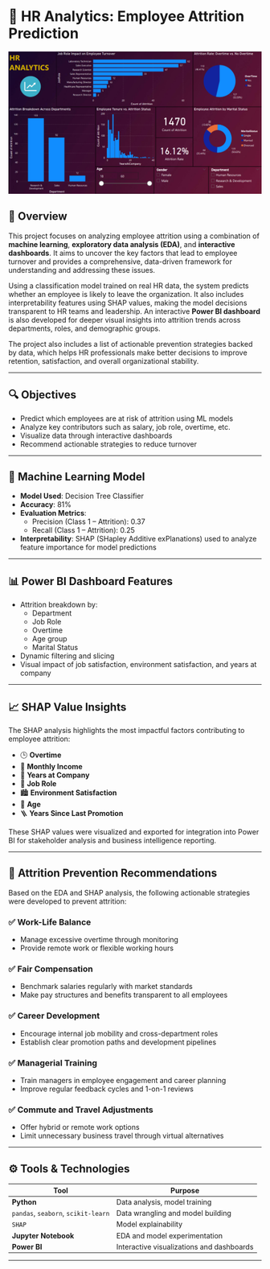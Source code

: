 # 💼 HR Analytics: Employee Attrition Prediction

![HR Attrition Dashboard](attrition_dashboard.png) <!-- Replace with your actual image path -->

## 📌 Overview

This project focuses on analyzing employee attrition using a combination of **machine learning**, **exploratory data analysis (EDA)**, and **interactive dashboards**. It aims to uncover the key factors that lead to employee turnover and provides a comprehensive, data-driven framework for understanding and addressing these issues.

Using a classification model trained on real HR data, the system predicts whether an employee is likely to leave the organization. It also includes interpretability features using SHAP values, making the model decisions transparent to HR teams and leadership. An interactive **Power BI dashboard** is also developed for deeper visual insights into attrition trends across departments, roles, and demographic groups.

The project also includes a list of actionable prevention strategies backed by data, which helps HR professionals make better decisions to improve retention, satisfaction, and overall organizational stability.

---

## 🔍 Objectives

- Predict which employees are at risk of attrition using ML models
- Analyze key contributors such as salary, job role, overtime, etc.
- Visualize data through interactive dashboards
- Recommend actionable strategies to reduce turnover

---

## 🧠 Machine Learning Model

- **Model Used**: Decision Tree Classifier
- **Accuracy**: 81%
- **Evaluation Metrics**:
  - Precision (Class 1 – Attrition): 0.37
  - Recall (Class 1 – Attrition): 0.25
- **Interpretability**: SHAP (SHapley Additive exPlanations) used to analyze feature importance for model predictions

---

## 📊 Power BI Dashboard Features

- Attrition breakdown by:
  - Department
  - Job Role
  - Overtime
  - Age group
  - Marital Status
- Dynamic filtering and slicing
- Visual impact of job satisfaction, environment satisfaction, and years at company

---

## 📈 SHAP Value Insights

The SHAP analysis highlights the most impactful factors contributing to employee attrition:

- 🕒 **Overtime**
- 💸 **Monthly Income**
- 🏢 **Years at Company**
- 💼 **Job Role**
- 🏙️ **Environment Satisfaction**
- 👤 **Age**
- 🪜 **Years Since Last Promotion**

These SHAP values were visualized and exported for integration into Power BI for stakeholder analysis and business intelligence reporting.

---

## 📘 Attrition Prevention Recommendations

Based on the EDA and SHAP analysis, the following actionable strategies were developed to prevent attrition:

### ✅ Work-Life Balance
- Manage excessive overtime through monitoring
- Provide remote work or flexible working hours

### ✅ Fair Compensation
- Benchmark salaries regularly with market standards
- Make pay structures and benefits transparent to all employees

### ✅ Career Development
- Encourage internal job mobility and cross-department roles
- Establish clear promotion paths and development pipelines

### ✅ Managerial Training
- Train managers in employee engagement and career planning
- Improve regular feedback cycles and 1-on-1 reviews

### ✅ Commute and Travel Adjustments
- Offer hybrid or remote work options
- Limit unnecessary business travel through virtual alternatives

---

## ⚙️ Tools & Technologies

| Tool | Purpose |
|------|---------|
| **Python** | Data analysis, model training |
| `pandas`, `seaborn`, `scikit-learn` | Data wrangling and model building |
| `SHAP` | Model explainability |
| **Jupyter Notebook** | EDA and model experimentation |
| **Power BI** | Interactive visualizations and dashboards |

---
